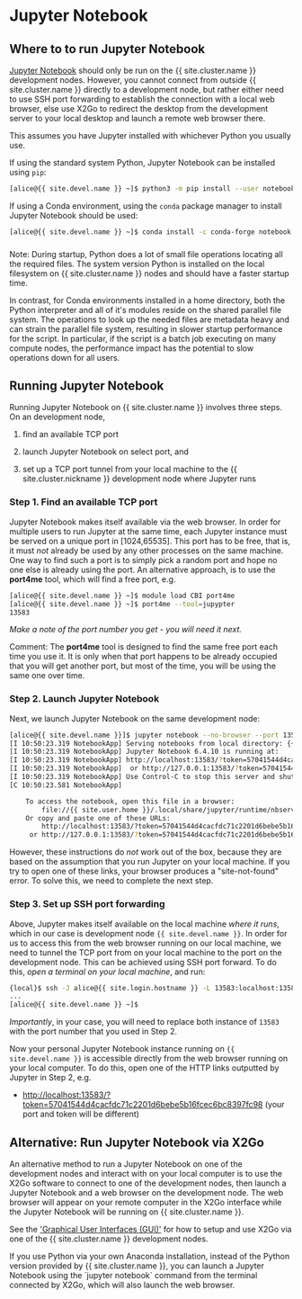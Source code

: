 # Jupyter Notebook

## Where to to run Jupyter Notebook

[Jupyter Notebook] should only be run on the {{ site.cluster.name }}
development nodes. However, you cannot connect from outside
{{ site.cluster.name }} directly to a development node, but rather
either need to use SSH port forwarding to establish the connection
with a local web browser, else use X2Go to redirect the desktop from
the development server to your local desktop and launch a remote web
browser there.

This assumes you have Jupyter installed with whichever Python you
usually use.

If using the standard system Python, Jupyter Notebook can be installed
using `pip`:

```sh
[alice@{{ site.devel.name }} ~]$ python3 -m pip install --user notebook
```

If using a Conda environment, using the `conda` package manager to
install Jupyter Notebook should be used:

```sh
[alice@{{ site.devel.name }} ~]$ conda install -c conda-forge notebook
```

<div class="alert alert-warning" role="alert" style="margin-top: 3ex" markdown="1">

Note: During startup, Python does a lot of small file operations
locating all the required files. The system version Python is
installed on the local filesystem on {{ site.cluster.name }} nodes and
should have a faster startup time.

In contrast, for Conda environments installed in a home directory,
both the Python interpreter and all of it's modules reside on the
shared parallel file system.  The operations to look up the needed
files are metadata heavy and can strain the parallel file system,
resulting in slower startup performance for the script. In particular,
if the script is a batch job executing on many compute nodes, the
performance impact has the potential to slow operations down for all
users.

</div>


## Running Jupyter Notebook

Running Jupyter Notebook on {{ site.cluster.name }} involves three
steps.  On an development node,

1. find an available TCP port

2. launch Jupyter Notebook on select port, and

3. set up a TCP port tunnel from your local machine to the {{
   site.cluster.nickname }} development node where Jupyter runs


### Step 1. Find an available TCP port

Jupyter Notebook makes itself available via the web browser.  In order
for multiple users to run Jupyter at the same time, each Jupyter
instance must be served on a unique port in [1024,65535].  This port
has to be free, that is, it must _not_ already be used by any other
processes on the same machine.  One way to find such a port is to
simply pick a random port and hope no one else is already using the
port.  An alternative approach, is to use the **port4me** tool, which
will find a free port, e.g.

```sh
[alice@{{ site.devel.name }} ~]$ module load CBI port4me
[alice@{{ site.devel.name }} ~]$ port4me --tool=jupypter
13583
```

_Make a note of the port number you get - you will need it next._

Comment: The **port4me** tool is designed to find the same free port
each time you use it. It is only when that port happens to be already
occupied that you will get another port, but most of the time, you
will be using the same one over time.


### Step 2. Launch Jupyter Notebook

Next, we launch Jupyter Notebook on the same development node:

```sh
[alice@{{ site.devel.name }}]$ jupyter notebook --no-browser --port 13583
[I 10:50:23.319 NotebookApp] Serving notebooks from local directory: {{ site.user.home }}
[I 10:50:23.319 NotebookApp] Jupyter Notebook 6.4.10 is running at:
[I 10:50:23.319 NotebookApp] http://localhost:13583/?token=57041544d4cacfdc71c2201d6bebe5b16fcec6bc8397fc98
[I 10:50:23.319 NotebookApp]  or http://127.0.0.1:13583/?token=57041544d4cacfdc71c2201d6bebe5b16fcec6bc8397fc98
[I 10:50:23.319 NotebookApp] Use Control-C to stop this server and shut down all kernels (twice to skip confirmation).
[C 10:50:23.581 NotebookApp]

    To access the notebook, open this file in a browser:
        file://{{ site.user.home }}/.local/share/jupyter/runtime/nbserver-27971-open.html
    Or copy and paste one of these URLs:
        http://localhost:13583/?token=57041544d4cacfdc71c2201d6bebe5b16fcec6bc8397fc98
     or http://127.0.0.1:13583/?token=57041544d4cacfdc71c2201d6bebe5b16fcec6bc8397fc98
```

However, these instructions do _not_ work out of the box, because they
are based on the assumption that you run Jupyter on your local
machine.  If you try to open one of these links, your browser produces
a "site-not-found" error.  To solve this, we need to complete the next
step.


### Step 3. Set up SSH port forwarding 

Above, Jupyter makes itself available on the local machine _where it
runs_, which in our case is development node `{{ site.devel.name }}`.
In order for us to access this from the web browser running on our
local machine, we need to tunnel the TCP port from on your local
machine to the port on the development node.  This can be achieved
using SSH port forward. To do this, _open a terminal on your local
machine_, and run:

```sh
{local}$ ssh -J alice@{{ site.login.hostname }} -L 13583:localhost:13583 alice@{{ site.devel.name }}
...
[alice@{{ site.devel.name }} ~]$ 
```
_Importantly_, in your case, you will need to replace both instance of
`13583` with the port number that you used in Step 2.


Now your personal Jupyter Notebook instance running on
`{{ site.devel.name }}` is accessible directly from the web
browser running on your local computer.  To do this, open one of the
HTTP links outputted by Jupyter in Step 2, e.g.
  
 * <http://localhost:13583/?token=57041544d4cacfdc71c2201d6bebe5b16fcec6bc8397fc98> (your port and token will be different)


## Alternative: Run Jupyter Notebook via X2Go

An alternative method to run a Jupyter Notebook on one of the
development nodes and interact with on your local computer is to use
the X2Go software to connect to one of the development nodes, then
launch a Jupyter Notebook and a web browser on the development
node. The web browser will appear on your remote computer in the X2Go
interface while the Jupyter Notebook will be running on
{{ site.cluster.name }}.

See the ['Graphical User Interfaces (GUI)'] for how to setup and use
X2Go via one of the {{ site.cluster.name }} development nodes.


<div class="alert alert-info" role="alert" markdown="1">
If you use Python via your own Anaconda installation, instead of the
Python version provided by {{ site.cluster.name }}, you can launch a
Jupyter Notebook using the `jupyter notebook` command from the
terminal connected by X2Go, which will also launch the web browser.
</div>



[Jupyter Notebook]: https://jupyter-notebook.readthedocs.io/en/stable/
['Graphical User Interfaces (GUI)']: /hpc/howto/gui-x11fwd.html
